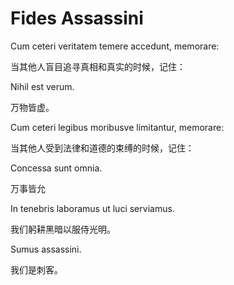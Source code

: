 # Fides Assassini

Cum ceteri veritatem temere accedunt, memorare:

当其他人盲目追寻真相和真实的时候，记住：

Nihil est verum.

万物皆虚。

Cum ceteri legibus moribusve limitantur, memorare:

当其他人受到法律和道德的束缚的时候，记住：

Concessa sunt omnia.

万事皆允

In tenebris laboramus ut luci serviamus.

我们躬耕黑暗以服侍光明。

Sumus assassini.

我们是刺客。